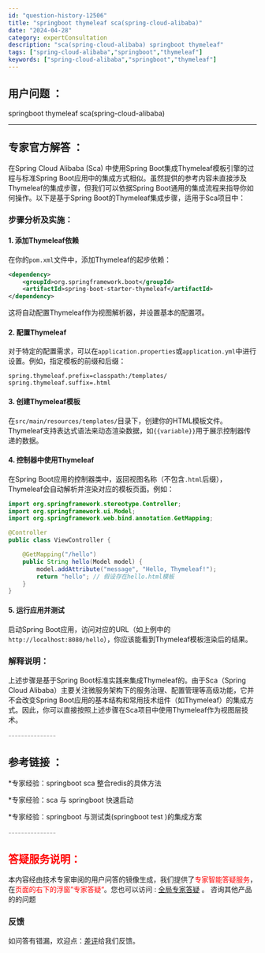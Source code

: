 ```yaml
---
id: "question-history-12506"
title: "springboot thymeleaf sca(spring-cloud-alibaba)"
date: "2024-04-28"
category: expertConsultation
description: "sca(spring-cloud-alibaba) springboot thymeleaf"
tags: ["spring-cloud-alibaba","springboot","thymeleaf"]
keywords: ["spring-cloud-alibaba","springboot","thymeleaf"]
---
```


## 用户问题 ： 
 springboot thymeleaf sca(spring-cloud-alibaba) 

---------------
## 专家官方解答 ：

在Spring Cloud Alibaba (Sca) 中使用Spring Boot集成Thymeleaf模板引擎的过程与标准Spring Boot应用中的集成方式相似。虽然提供的参考内容未直接涉及Thymeleaf的集成步骤，但我们可以依据Spring Boot通用的集成流程来指导你如何操作。以下是基于Spring Boot的Thymeleaf集成步骤，适用于Sca项目中：

### 步骤分析及实施：

#### 1. 添加Thymeleaf依赖
在你的`pom.xml`文件中，添加Thymeleaf的起步依赖：

```xml
<dependency>
    <groupId>org.springframework.boot</groupId>
    <artifactId>spring-boot-starter-thymeleaf</artifactId>
</dependency>
```

这将自动配置Thymeleaf作为视图解析器，并设置基本的配置项。

#### 2. 配置Thymeleaf
对于特定的配置需求，可以在`application.properties`或`application.yml`中进行设置。例如，指定模板的前缀和后缀：

```properties
spring.thymeleaf.prefix=classpath:/templates/
spring.thymeleaf.suffix=.html
```

#### 3. 创建Thymeleaf模板
在`src/main/resources/templates/`目录下，创建你的HTML模板文件。Thymeleaf支持表达式语法来动态渲染数据，如`{{variable}}`用于展示控制器传递的数据。

#### 4. 控制器中使用Thymeleaf
在Spring Boot应用的控制器类中，返回视图名称（不包含`.html`后缀），Thymeleaf会自动解析并渲染对应的模板页面。例如：

```java
import org.springframework.stereotype.Controller;
import org.springframework.ui.Model;
import org.springframework.web.bind.annotation.GetMapping;

@Controller
public class ViewController {

    @GetMapping("/hello")
    public String hello(Model model) {
        model.addAttribute("message", "Hello, Thymeleaf!");
        return "hello"; // 假设存在hello.html模板
    }
}
```

#### 5. 运行应用并测试
启动Spring Boot应用，访问对应的URL（如上例中的`http://localhost:8080/hello`），你应该能看到Thymeleaf模板渲染后的结果。

### 解释说明：
上述步骤是基于Spring Boot标准实践来集成Thymeleaf的。由于Sca（Spring Cloud Alibaba）主要关注微服务架构下的服务治理、配置管理等高级功能，它并不会改变Spring Boot应用的基本结构和常用技术组件（如Thymeleaf）的集成方式。因此，你可以直接按照上述步骤在Sca项目中使用Thymeleaf作为视图层技术。


<font color="#949494">---------------</font> 


## 参考链接 ：

*专家经验：springboot sca 整合redis的具体方法 
 
 *专家经验：sca 与 springboot 快速启动 
 
 *专家经验：springboot 与测试类(springboot test )的集成方案 


 <font color="#949494">---------------</font> 
 


## <font color="#FF0000">答疑服务说明：</font> 

本内容经由技术专家审阅的用户问答的镜像生成，我们提供了<font color="#FF0000">专家智能答疑服务</font>，在<font color="#FF0000">页面的右下的浮窗”专家答疑“</font>。您也可以访问 : [全局专家答疑](https://opensource.alibaba.com/chatBot) 。 咨询其他产品的的问题

### 反馈
如问答有错漏，欢迎点：[差评](https://ai.nacos.io/user/feedbackByEnhancerGradePOJOID?enhancerGradePOJOId=12599)给我们反馈。
